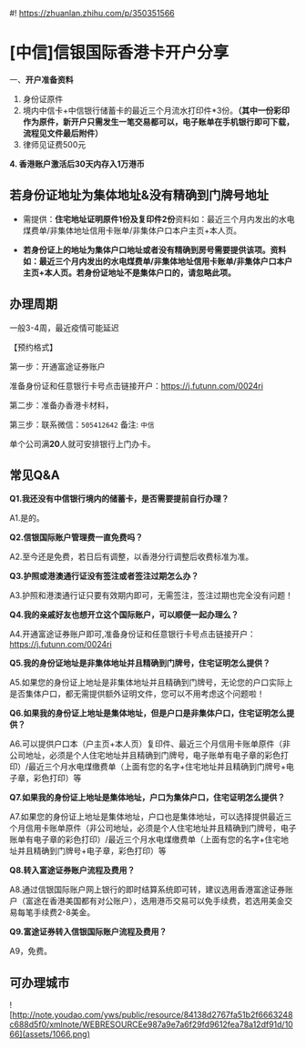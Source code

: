 #! https://zhuanlan.zhihu.com/p/350351566
# [中信]信银国际香港卡开户分享

一、**开户准备资料**

1. 身份证原件
2. 境内中信卡+中信银行储蓄卡的最近三个月流水打印件*3份。**（其中一份彩印作为原件，新开户只需发生一笔交易都可以，电子账单在手机银行即可下载，流程见文件最后附件）**
3. 律师见证费500元

**4. 香港账户激活后30天内存入1万港币**



## 若身份证地址为集体地址&没有精确到门牌号地址

* 需提供：**住宅地址证明原件1份及复印件2份**资料如：最近三个月内发出的水电煤费单/非集体地址信用卡账单/非集体户口本户主页+本人页。

* **若身份证上的地址为集体户口地址或者没有精确到房号需要提供该项。资料如：最近三个月内发出的水电煤费单/非集体地址信用卡账单/非集体户口本户主页+本人页。若身份证地址不是集体户口的，请忽略此项。**



## 办理周期

一般3-4周，最近疫情可能延迟

【预约格式】

第一步：开通富途证券账户

准备身份证和任意银行卡号点击链接开户：https://j.futunn.com/0024ri 

第二步：准备办香港卡材料，

第三步：联系微信：`505412642` 备注: `中信`

单个公司满**20**人就可安排银行上门办卡。



## 常见Q&A

**Q1.我还没有中信银行境内的储蓄卡，是否需要提前自行办理？**

A1.是的。

**Q2.信银国际账户管理费一直免费吗？**

A2.至今还是免费，若日后有调整，以香港分行调整后收费标准为准。

**Q3.护照或港澳通行证没有签注或者签注过期怎么办？**

A3.护照和港澳通行证只要有效期内即可，无需签注，签注过期也完全没有问题！

**Q4.我的亲戚好友也想开立这个国际账户，可以顺便一起办理么？**

A4.开通富途证券账户即可,准备身份证和任意银行卡号点击链接开户：https://j.futunn.com/0024ri 

**Q5.我的身份证地址是非集体地址并且精确到门牌号，住宅证明怎么提供？**

A5.如果您的身份证上地址是非集体地址并且精确到门牌号，无论您的户口实际上是否集体户口，都无需提供额外证明文件，您可以不用考虑这个问题啦！

**Q6.如果我的身份证上地址是集体地址，但是户口是非集体户口，住宅证明怎么提供？**

A6.可以提供户口本（户主页+本人页）复印件、最近三个月信用卡账单原件（非公司地址，必须是个人住宅地址并且精确到门牌号，电子账单有电子章的彩色打印）/最近三个月水电煤缴费单（上面有您的名字+住宅地址并且精确到门牌号+电子章，彩色打印）等

**Q7.如果我的身份证上地址是集体地址，户口为集体户口，住宅证明怎么提供？**

A7.如果您的身份证上地址是集体地址，户口也是集体地址，可以选择提供最近三个月信用卡账单原件（非公司地址，必须是个人住宅地址并且精确到门牌号，电子账单有电子章的彩色打印）/最近三个月水电煤缴费单（上面有您的名字+住宅地址并且精确到门牌号+电子章，彩色打印）等

**Q8.转入富途证券账户流程及费用？**

A8.通过信银国际账户网上银行的即时结算系统即可转，建议选用香港富途证券账户（富途在香港美国都有对公账户），选用港币交易可以免手续费，若选用美金交易每笔手续费2-8美金。

**Q9.富途证券转入信银国际账户流程及费用？**

A9，免费。

## 可办理城市

![http://note.youdao.com/yws/public/resource/84138d2767fa51b2f6663248c688d5f0/xmlnote/WEBRESOURCEe987a9e7a6f29fd9612fea78a12df91d/1066](assets/1066.png)